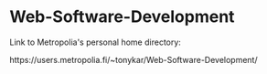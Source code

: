 # Web-Software-Development

Link to Metropolia's personal home directory:

<Link> https://users.metropolia.fi/~tonykar/Web-Software-Development/
